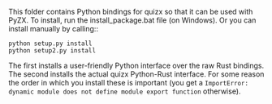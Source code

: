 This folder contains Python bindings for quizx so that it can be used with PyZX.
To install, run the install_package.bat file (on Windows).
Or you can install manually by calling::

    python setup.py install
    python setup2.py install

The first installs a user-friendly Python interface over the raw Rust bindings. The second installs the actual quizx Python-Rust interface. For some reason the order in which you install these is important (you get a `ImportError: dynamic module does not define module export function` otherwise).
